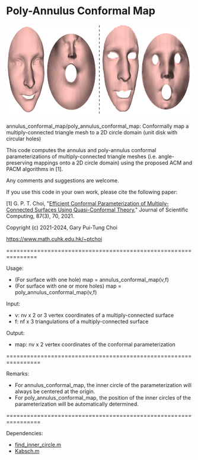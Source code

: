 # Poly-Annulus Conformal Map

<img src = "https://github.com/garyptchoi/poly-annulus-conformal-map/blob/main/cover.jpg" height="250" />

annulus_conformal_map/poly_annulus_conformal_map: Conformally map a multiply-connected triangle mesh to a 2D circle domain (unit disk with circular holes)

This code computes the annulus and poly-annulus conformal parameterizations of multiply-connected triangle meshes (i.e. angle-preserving mappings onto a 2D circle domain) using the proposed ACM and PACM algorithms in [1].

Any comments and suggestions are welcome. 

If you use this code in your own work, please cite the following paper:

[1] G. P. T. Choi, 
    "[Efficient Conformal Parameterization of Multiply-Connected Surfaces Using Quasi-Conformal Theory.](https://doi.org/10.1007/s10915-021-01479-y)"
    Journal of Scientific Computing, 87(3), 70, 2021.

Copyright (c) 2021-2024, Gary Pui-Tung Choi

https://www.math.cuhk.edu.hk/~ptchoi

===============================================================

Usage:
* (For surface with one hole) map = annulus_conformal_map(v,f)
* (For surface with one or more holes) map = poly_annulus_conformal_map(v,f)

Input:
* v: nv x 2 or 3 vertex coordinates of a multiply-connected surface
* f: nf x 3 triangulations of a multiply-connected surface

Output:
* map: nv x 2 vertex coordinates of the conformal parameterization

================================================================

Remarks:
* For annulus_conformal_map, the inner circle of the parameterization will always be centered at the origin.
* For poly_annulus_conformal_map, the position of the inner circles of the parameterization will be automatically determined.

================================================================

Dependencies:
* [find_inner_circle.m](https://www.mathworks.com/matlabcentral/fileexchange/32543-maximum-inscribed-circle-using-voronoi-diagram)
* [Kabsch.m](https://www.mathworks.com/matlabcentral/fileexchange/25746-kabsch-algorithm)
